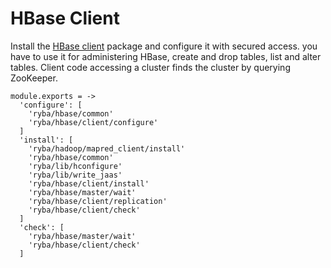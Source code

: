 
# HBase Client

Install the [HBase client](https://hbase.apache.org/apidocs/org/apache/hadoop/hbase/client/package-summary.html) package and configure it with secured access.
you have to use it for administering HBase, create and drop tables, list and alter tables.
Client code accessing a cluster finds the cluster by querying ZooKeeper.

    module.exports = ->
      'configure': [
        'ryba/hbase/common'
        'ryba/hbase/client/configure'
      ]
      'install': [
        'ryba/hadoop/mapred_client/install' 
        'ryba/hbase/common'
        'ryba/lib/hconfigure'
        'ryba/lib/write_jaas'
        'ryba/hbase/client/install'
        'ryba/hbase/master/wait'
        'ryba/hbase/client/replication'
        'ryba/hbase/client/check'
      ]
      'check': [
        'ryba/hbase/master/wait'
        'ryba/hbase/client/check'
      ]
